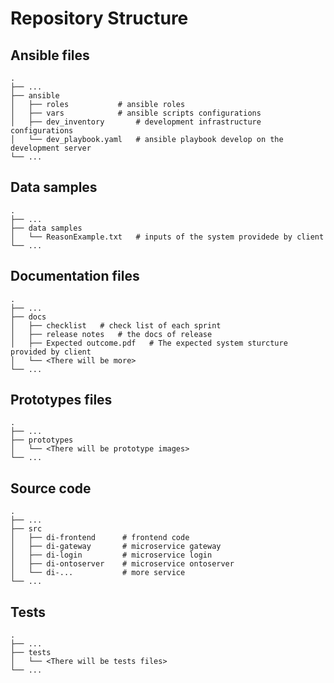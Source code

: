 # Repository Structure

## Ansible files

    .
    ├── ...
    ├── ansible                   
    │   ├── roles           # ansible roles        
    │   ├── vars            # ansible scripts configurations
    │   ├── dev_inventory       # development infrastructure configurations
    │   └── dev_playbook.yaml   # ansible playbook develop on the development server
    └── ...

## Data samples

    .
    ├── ...
    ├── data samples                   
    │   └── ReasonExample.txt   # inputs of the system providede by client
    └── ...

## Documentation files

    .
    ├── ...
    ├── docs                   
    │   ├── checklist   # check list of each sprint         
    │   ├── release notes   # the docs of release
    │   ├── Expected outcome.pdf   # The expected system sturcture  provided by client  
    │   └── <There will be more>
    └── ...

## Prototypes files

    .
    ├── ...
    ├── prototypes                   
    │   └── <There will be prototype images>
    └── ...

## Source code

    .
    ├── ...
    ├── src                   
    │   ├── di-frontend      # frontend code    
    │   ├── di-gateway       # microservice gateway 
    │   ├── di-login         # microservice login 
    │   ├── di-ontoserver    # microservice ontoserver       
    │   └── di-...           # more service 
    └── ...

## Tests 

    .
    ├── ...
    ├── tests                   
    │   └── <There will be tests files>
    └── ...